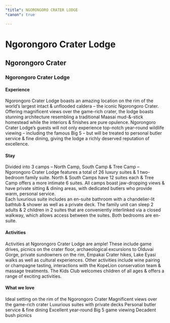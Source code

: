 ```yaml
---
"title": NGORONGORO CRATER LODGE
"canon": true

---
```


# Ngorongoro Crater Lodge
## Ngorongoro Crater
### Ngorongoro Crater Lodge

#### Experience
Ngorongoro Crater Lodge boasts an amazing location on the rim of the world’s largest intact &amp; unflooded caldera – the iconic Ngorongoro Crater.
Offering magnificent views over the game-rich crater, the lodge boasts stunning architecture resembling a traditional Maasai mud-&amp;-stick homestead while the interiors &amp; finishes are pure opulence.
Ngorongoro Crater Lodge’s guests will not only experience top-notch year-round wildlife viewing – including the famous Big 5 – but will be treated to personal butler service &amp; fine dining, giving the lodge a richly deserved reputation of excellence.

#### Stay
Divided into 3 camps – North Camp, South Camp &amp; Tree Camp – Ngorongoro Crater Lodge features a total of 26 luxury suites &amp; 1 two-bedroom family suite.  North &amp; South Camps have 12 suites each &amp; Tree Camp offers a more intimate 6 suites.
All camps boast jaw-dropping views &amp; have private sitting &amp; dining areas, with dedicated butlers who provide warm, personal service.  
Each luxurious suite includes an en-suite bathroom with a chandelier-lit bathtub &amp; shower as well as a private deck.
The family unit can sleep 2 adults &amp; 2 children in 2 suites that are conveniently interlinked via a closed walkway, which allows access between the suites.  Both bedrooms are en-suite.

#### Activities
Activities at Ngorongoro Crater Lodge are ample!
These include game drives, picnics on the crater floor, archaeological excursions to Olduvai Gorge, private sundowners on the rim, Empakai Crater hikes, Lake Eyasi walks as well as cultural experiences.
Other activities include wine pairing or champagne tasting, interactions with the KopeLion conservation team &amp; massage treatments.
The Kids Club welcomes children of all ages &amp; offers a range of exciting activities.


#### What we love
Ideal setting on the rim of the Ngorongoro Crater
Magnificent views over the game-rich crater
Luxurious suites with private decks
Personal butler service &amp; fine dining
Excellent year-round Big 5 game viewing
Decadent bush picnics